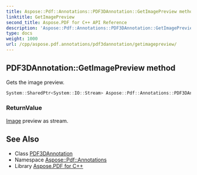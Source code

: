 ```yaml
---
title: Aspose::Pdf::Annotations::PDF3DAnnotation::GetImagePreview method
linktitle: GetImagePreview
second_title: Aspose.PDF for C++ API Reference
description: 'Aspose::Pdf::Annotations::PDF3DAnnotation::GetImagePreview method. Gets the image preview in C++.'
type: docs
weight: 1000
url: /cpp/aspose.pdf.annotations/pdf3dannotation/getimagepreview/
---
```

## PDF3DAnnotation::GetImagePreview method


Gets the image preview.

```cpp
System::SharedPtr<System::IO::Stream> Aspose::Pdf::Annotations::PDF3DAnnotation::GetImagePreview()
```


### ReturnValue

[Image](../../../aspose.pdf/image/) preview as stream.

## See Also

* Class [PDF3DAnnotation](../)
* Namespace [Aspose::Pdf::Annotations](../../)
* Library [Aspose.PDF for C++](../../../)
